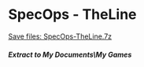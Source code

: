 # SpecOps - TheLine
[Save files: SpecOps-TheLine.7z](SpecOps-TheLine.7z?raw=true)
##### Extract to My Documents\My Games